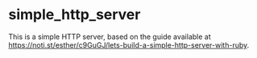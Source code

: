 # simple_http_server
This is a simple HTTP server, based on the guide available at https://noti.st/esther/c9GuGJ/lets-build-a-simple-http-server-with-ruby.
